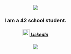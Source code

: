 <h1 align="center">
  <a href="https://git.io/typing-svg">
    <img src="https://readme-typing-svg.herokuapp.com/?lines=Hello,+There!+👋;This+is+ForAbby-X+....;Nice+to+meet+you!&center=true&size=30">
  </a>
</h1>

<h3 align="center">
  <a> I am a 42 school student. </a>
</h3>

<h5 align="center">
  <a href="https://www.linkedin.com/in/alan-de-freitas-5093a427b/" title="LinkedIn Profile"><img width="22" src="images/linkedin.svg"> LinkedIn</a>
</h5>

<h5 align="center">
  <img src="https://github-readme-stats.vercel.app/api/top-langs/?username=ForAbby-X&layout=compact&theme=darcula">
</h5>
